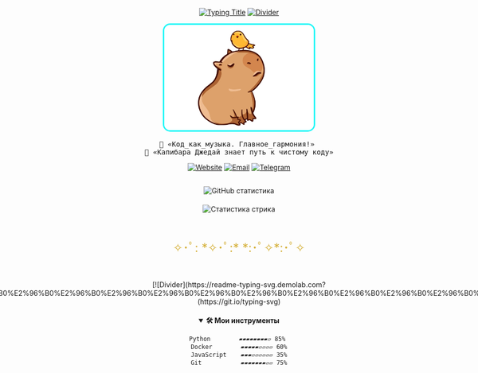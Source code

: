<div align="center">

<!-- Анимированный заголовок -->
[![Typing Title](https://readme-typing-svg.demolab.com?font=Space+Mono&weight=800&size=30&duration=4000&pause=1000&color=22F7F7&width=600&lines=%F0%9F%94%A5+Fedorov.sFF+%F0%9F%92%BB;%F0%9F%93%9A+Smart+Developer+%F0%9F%94%94;%E2%9C%A8+Linux+%26+MacOS+Enthusiast+%E2%9C%A8)](https://git.io/typing-svg)
    [![Divider](https://readme-typing-svg.demolab.com?font=Fira+Code&size=20&duration=3000&pause=500&color=45FFB8&width=600&height=30&lines=%E2%96%B0%E2%96%B0%E2%96%B0%E2%96%B0%E2%96%B0%E2%96%B0%E2%96%B0%E2%96%B0%E2%96%B0%E2%96%B0%E2%96%B0%E2%96%B0%E2%96%B0%E2%96%B0%E2%96%B0%E2%96%B0%E2%96%B0%E2%96%B0%E2%96%B0%E2%96%B0%E2%96%B0%E2%96%B0%E2%96%B0%E2%96%B0%E2%96%B0%E2%96%B0%E2%96%B0%E2%96%B0%E2%96%B0%E2%96%B0%E2%96%B0%E2%96%B0%E2%96%B0%E2%96%B0%E2%96%B0%E2%96%B0%E2%96%B0%E2%96%B0%E2%96%B0%E2%96%B0%E2%96%B0)](https://git.io/typing-svg)

<!-- Главное фото -->
<img src="https://raw.githubusercontent.com/Nemets87/Nemets87/main/photo_2025-02-12_08-53-12.jpg" width="300" style="border-radius:15px;border:3px solid #22f7f7">

<!-- Цитаты -->
<pre>
🍃 «Код_как_музыка. Главное_гармония!» 
🚀 «Капибара_Джедай_знает_путь_к_чистому_коду»
</pre>

<!-- Бейджи -->
[![Website](https://img.shields.io/badge/🌐_Сайт-FFD700?style=flat&logo=book&logoColor=black)](https://www.bonustime.ru/)
[![Email](https://img.shields.io/badge/📮_Почта-FF0000?style=flat&logo=mail.ru&logoColor=white)](mailto:bonustime161@yandex.ru)
[![Telegram](https://img.shields.io/badge/📡_Телеграм-26A5E4?style=flat&logo=telegram&logoColor=white)](https://t.me/FedorovSFF)

<!-- Статистика -->
  <div style="display: flex; flex-direction: column; align-items: center; gap: 20px; width:100%; margin: 30px 0;">
    <img src="https://github-readme-stats.vercel.app/api?username=Nemets87&show_icons=true&theme=dark&bg_color=1a120b&title_color=d4af37&icon_color=22f7f7&text_color=ffffff&border_color=d4af37&border_radius=10" 
         alt="GitHub статистика" 
         style="max-width: 100%; height:auto; display:block;">
    <img src="https://github-readme-streak-stats.herokuapp.com/?user=Nemets87&theme=dark&background=1a120b&ring=d4af37&fire=22f7f7&currStreakLabel=d4af37&border=d4af37&border_radius=10" 
         alt="Статистика стрика" 
         style="max-width: 100%; height:auto; display:block;">
<!-- Разделитель -->
  <div style="width:100%; margin:30px auto; text-align:center; font-size:24px; color:#d4af37;">
    ✧･ﾟ: *✧･ﾟ:* *:･ﾟ✧*:･ﾟ✧
  </div>
<!-- Разделитель -->
 [![Divider](https://readme-typing-svg.demolab.com?font=Fira+Code&size=20&duration=3000&pause=500&color=45FFB8&width=600&height=30&lines=%E2%96%B0%E2%96%B0%E2%96%B0%E2%96%B0%E2%96%B0%E2%96%B0%E2%96%B0%E2%96%B0%E2%96%B0%E2%96%B0%E2%96%B0%E2%96%B0%E2%96%B0%E2%96%B0%E2%96%B0%E2%96%B0%E2%96%B0%E2%96%B0%E2%96%B0%E2%96%B0%E2%96%B0%E2%96%B0%E2%96%B0%E2%96%B0%E2%96%B0%E2%96%B0%E2%96%B0%E2%96%B0%E2%96%B0%E2%96%B0%E2%96%B0%E2%96%B0%E2%96%B0%E2%96%B0%E2%96%B0%E2%96%B0%E2%96%B0%E2%96%B0%E2%96%B0%E2%96%B0%E2%96%B0)](https://git.io/typing-svg)

<!-- Навыки -->
<details open>
<summary><b>🛠️ Мои инструменты</b></summary>

```text
Python        ▰▰▰▰▰▰▰▰▱ 85% 
Docker        ▰▰▰▰▰▱▱▱▱ 60%
JavaScript    ▰▰▰▱▱▱▱▱▱ 35%
Git           ▰▰▰▰▰▰▰▱▱ 75%
